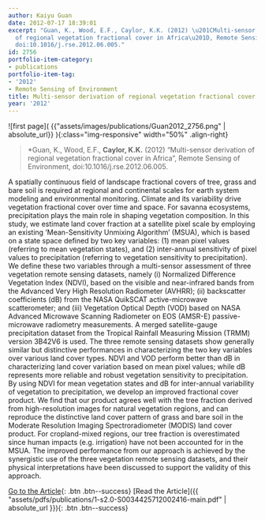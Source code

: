 ```yaml
---
author: Kaiyu Guan
date: 2012-07-17 18:39:01
excerpt: "Guan, K., Wood, E.F., Caylor, K.K. (2012) \u201CMulti-sensor derivation
  of regional vegetation fractional cover in Africa\u201D, Remote Sensing of Environment,
  doi:10.1016/j.rse.2012.06.005."
id: 2756
portfolio-item-category:
- publications
portfolio-item-tag:
- '2012'
- Remote Sensing of Environment
title: Multi-sensor derivation of regional vegetation fractional cover in Africa
year: '2012'
---
```


![first page]( {{"assets/images/publications/Guan2012_2756.png" | absolute_url}} ){:class="img-responsive" width="50%" .align-right}

> *Guan, K., Wood, E.F., **Caylor, K.K.** (2012) “Multi-sensor derivation of regional vegetation fractional cover in Africa”, Remote Sensing of Environment, doi:10.1016/j.rse.2012.06.005.


A spatially continuous field of landscape fractional covers of tree, grass and bare soil is required at regional and continental scales for earth system modeling and environmental monitoring. Climate and its variability drive vegetation fractional cover over time and space. For savanna ecosystems, precipitation plays the main role in shaping vegetation composition. In this study, we estimate land cover fraction at a satellite pixel scale by employing an existing ‘Mean-Sensitivity Unmixing Algorithm’ (MSUA), which is based on a state space defined by two key variables: (1) mean pixel values (referring to mean vegetation states), and (2) inter-annual sensitivity of pixel values to precipitation (referring to vegetation sensitivity to precipitation). We define these two variables through a multi-sensor assessment of three vegetation remote sensing datasets, namely (i) Normalized Difference Vegetation Index (NDVI), based on the visible and near-infrared bands from the Advanced Very High Resolution Radiometer (AVHRR); (ii) backscatter coefficients (dB) from the NASA QuikSCAT active-microwave scatterometer; and (iii) Vegetation Optical Depth (VOD) based on NASA Advanced Microwave Scanning Radiometer on EOS (AMSR-E) passive-microwave radiometry measurements. A merged satellite-gauge precipitation dataset from the Tropical Rainfall Measuring Mission (TRMM) version 3B42V6 is used. The three remote sensing datasets show generally similar but distinctive performances in characterizing the two key variables over various land cover types. NDVI and VOD perform better than dB in characterizing land cover variation based on mean pixel values; while dB represents more reliable and robust vegetation sensitivity to precipitation. By using NDVI for mean vegetation states and dB for inter-annual variability of vegetation to precipitation, we develop an improved fractional cover product. We find that our product agrees well with the tree fraction derived from high-resolution images for natural vegetation regions, and can reproduce the distinctive land cover pattern of grass and bare soil in the Moderate Resolution Imaging Spectroradiometer (MODIS) land cover product. For cropland-mixed regions, our tree fraction is overestimated since human impacts (e.g. irrigation) have not been accounted for in the MSUA. The improved performance from our approach is achieved by the synergistic use of the three vegetation remote sensing datasets, and their physical interpretations have been discussed to support the validity of this approach.


[Go to the Article](http://dx.doi.org/10.1016/j.rse.2012.06.005){: .btn .btn--success} [Read the Article]({{ "assets/pdfs/publications/1-s2.0-S0034425712002416-main.pdf" | absolute_url }}){: .btn .btn--success}